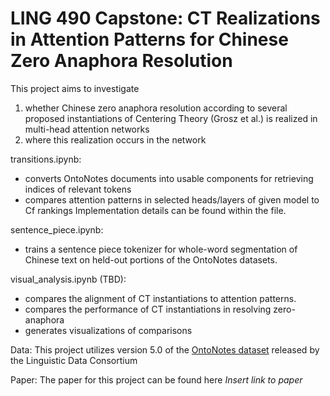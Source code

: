 # LING 490 Capstone: CT Realizations in Attention Patterns for Chinese Zero Anaphora Resolution

This project aims to investigate 
1) whether Chinese zero anaphora resolution according to several proposed instantiations of Centering Theory (Grosz et al.) is realized in multi-head attention networks
2) where this realization occurs in the network

transitions.ipynb: 
* converts OntoNotes documents into usable components for retrieving indices of relevant tokens
* compares attention patterns in selected heads/layers of given model to Cf rankings
Implementation details can be found within the file.

sentence_piece.ipynb:
* trains a sentence piece tokenizer for whole-word segmentation of Chinese text on held-out portions of the OntoNotes datasets.

visual_analysis.ipynb (TBD):
* compares the alignment of CT instantiations to attention patterns. 
* compares the performance of CT instantiations in resolving zero-anaphora
* generates visualizations of comparisons

Data:
This project utilizes version 5.0 of the [OntoNotes dataset](https://catalog.ldc.upenn.edu/LDC2013T19) released by the Linguistic Data Consortium

Paper: 
The paper for this project can be found here *Insert link to paper*



